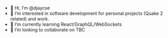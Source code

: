 - 👋 Hi, I’m @djaycse
- 👀 I’m interested in software development for personal projects (Quake 2 related) and work.
- 🌱 I’m currently learning React/GraphQL/WebSockets
- 💞️ I’m looking to collaborate on TBC

<!---
djaycse/djaycse is a ✨ special ✨ repository because its `README.md` (this file) appears on your GitHub profile.
You can click the Preview link to take a look at your changes.
--->
